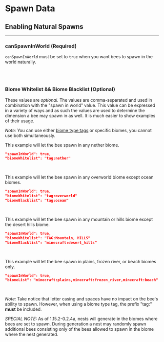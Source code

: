 # **Spawn Data**

## **Enabling Natural Spawns**
***


### **canSpawnInWorld** (Required)

`canSpawnInWorld`  must be set to `true` when you want bees to spawn in the world naturally.

<br>
<br>

### **Biome Whitelist && Biome Blacklist** (Optional)

These values are *optional.* The values are comma-separated and used in combination with the "spawn in world" value. This value can be expressed in a variety of ways and as such the values are used to determine the dimension a bee may spawn in as well. It is much easier to show examples of their usage.

*Note:* You can use either [biome type tags](https://github.com/Dungeon-Derps-Development/ResourcefulBees/wiki/Biome-Tags) or specific biomes, you cannot use both simultaneously.

This example will let the bee spawn in any nether biome.<br>
```json
"spawnInWorld": true,
"biomeWhitelist": "tag:nether"
```
<br>

This example will let the bee spawn in any overworld biome except ocean biomes.<br>
```json
"spawnInWorld": true,
"biomeWhitelist": "tag:overworld"
"biomeBlacklist": "tag:ocean"
```
<br>

This example will let the bee spawn in any mountain or hills biome except the desert hills biome.<br>
```json
"spawnInWorld": true,
"biomeWhitelist": "TAG:Mountain, HILLS"
"biomeBlacklist": "minecraft:desert_hills"
```
<br>

This example will let the bee spawn in plains, frozen river, or beach biomes only.<br>
```json
"spawnInWorld": true,
"biomeList": "minecraft:plains,minecraft:frozen_river,minecraft:beach"
```
<br>

*Note:* Take notice that letter casing and spaces have no impact on the bee's ability to spawn. However, when using a biome type tag, the prefix "tag:" **must** be included. <br>

*SPECIAL NOTE:* As of 1.15.2-0.2.4a, nests will generate in the biomes where bees are set to spawn. During generation a nest may randomly spawn additional bees consisting only of the bees allowed to spawn in the biome where the nest generated.

<br>
<br>
<!--stackedit_data:
eyJoaXN0b3J5IjpbLTc4MDAxMjExMSwxOTI4OTU3MjA3LDE2OD
Q2MzMwNzFdfQ==
-->